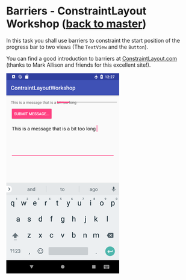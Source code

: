 # Barriers - ConstraintLayout Workshop ([back to master](https://github.com/ErikHellman/ConstraintLayoutWorkshop/tree/refactoring))

In this task you shall use barriers to constraint the start position of the progress bar to two views (The `TextView` and the `Button`).

You can find a good introduction to barriers at [ConstraintLayout.com](https://constraintlayout.com/basics/barriers.html) (thanks to Mark Allison and friends for this excellent site!). 

![Barriers task](barriers_task.png)
